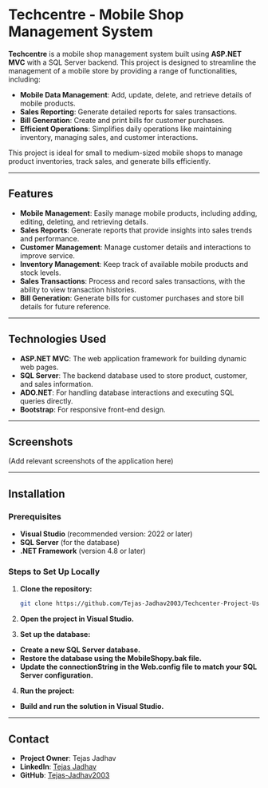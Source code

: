 # Techcentre - Mobile Shop Management System

**Techcentre** is a mobile shop management system built using **ASP.NET MVC** with a SQL Server backend. This project is designed to streamline the management of a mobile store by providing a range of functionalities, including:

- **Mobile Data Management**: Add, update, delete, and retrieve details of mobile products.
- **Sales Reporting**: Generate detailed reports for sales transactions.
- **Bill Generation**: Create and print bills for customer purchases.
- **Efficient Operations**: Simplifies daily operations like maintaining inventory, managing sales, and customer interactions.

This project is ideal for small to medium-sized mobile shops to manage product inventories, track sales, and generate bills efficiently.

---

## Features

- **Mobile Management**: Easily manage mobile products, including adding, editing, deleting, and retrieving details.
- **Sales Reports**: Generate reports that provide insights into sales trends and performance.
- **Customer Management**: Manage customer details and interactions to improve service.
- **Inventory Management**: Keep track of available mobile products and stock levels.
- **Sales Transactions**: Process and record sales transactions, with the ability to view transaction histories.
- **Bill Generation**: Generate bills for customer purchases and store bill details for future reference.

---

## Technologies Used

- **ASP.NET MVC**: The web application framework for building dynamic web pages.
- **SQL Server**: The backend database used to store product, customer, and sales information.
- **ADO.NET**: For handling database interactions and executing SQL queries directly.
- **Bootstrap**: For responsive front-end design.

---

## Screenshots

(Add relevant screenshots of the application here)

---

## Installation

### Prerequisites

- **Visual Studio** (recommended version: 2022 or later)
- **SQL Server** (for the database)
- **.NET Framework** (version 4.8 or later)

### Steps to Set Up Locally

1. **Clone the repository:**

   ```bash
   git clone https://github.com/Tejas-Jadhav2003/Techcenter-Project-Using-Asp.Net-MVC.git
2. **Open the project in Visual Studio.**
3. **Set up the database:**
   
- **Create a new SQL Server database.**
- **Restore the database using the MobileShopy.bak file.**
- **Update the connectionString in the Web.config file to match your SQL Server configuration.**
4. **Run the project:**

- **Build and run the solution in Visual Studio.**

---

## Contact

- **Project Owner**: Tejas Jadhav
- **LinkedIn**: [Tejas Jadhav](https://www.linkedin.com/in/tejas-jadhav-aa11a4252/)
- **GitHub**: [Tejas-Jadhav2003](https://github.com/Tejas-Jadhav2003)
